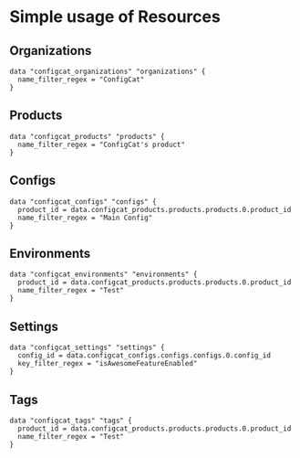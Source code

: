 # Simple usage of Resources

## Organizations
```hcl
data "configcat_organizations" "organizations" {
  name_filter_regex = "ConfigCat"
}
```

## Products
```hcl
data "configcat_products" "products" {
  name_filter_regex = "ConfigCat's product"
}
```

## Configs
```hcl
data "configcat_configs" "configs" {
  product_id = data.configcat_products.products.products.0.product_id
  name_filter_regex = "Main Config"
}
```

## Environments
```hcl
data "configcat_environments" "environments" {
  product_id = data.configcat_products.products.products.0.product_id
  name_filter_regex = "Test"
}
```

## Settings
```hcl
data "configcat_settings" "settings" {
  config_id = data.configcat_configs.configs.configs.0.config_id
  key_filter_regex = "isAwesomeFeatureEnabled"
}
```

## Tags
```hcl
data "configcat_tags" "tags" {
  product_id = data.configcat_products.products.products.0.product_id
  name_filter_regex = "Test"
}
```